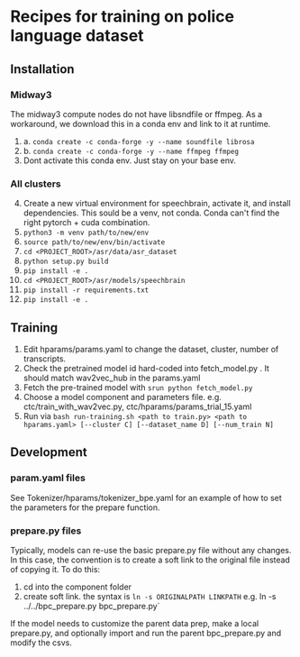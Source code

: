 # Recipes for training on police language dataset

## Installation
### Midway3
The midway3 compute nodes do not have libsndfile or ffmpeg. As a workaround, we download this in a conda env and link to it at runtime. 
1. a. `conda create -c conda-forge -y --name soundfile librosa`
1. b. `conda create -c conda-forge -y --name ffmpeg ffmpeg`
2. Dont activate this conda env. Just stay on your base env.

### All clusters
4. Create a new virtual environment for speechbrain, activate it, and install dependencies. This sould be a venv, not conda. Conda can't find the right pytorch + cuda combination.
5. `python3 -m venv path/to/new/env` 
6. `source path/to/new/env/bin/activate`
7. `cd <PROJECT_ROOT>/asr/data/asr_dataset`
8.  `python setup.py build`
9.  `pip install -e .`
10.  `cd <PROJECT_ROOT>/asr/models/speechbrain`
11.  `pip install -r requirements.txt`
12.  `pip install -e .`

## Training
1. Edit hparams/params.yaml to change the dataset, cluster, number of transcripts.
2. Check the pretrained model id hard-coded into fetch_model.py . It should match wav2vec_hub in the params.yaml
3. Fetch the pre-trained model with `srun python fetch_model.py`
4. Choose a model component and parameters file. e.g. ctc/train_with_wav2vec.py, ctc/hparams/params_trial_15.yaml
5. Run via `bash run-training.sh <path to train.py> <path to hparams.yaml> [--cluster C] [--dataset_name D] [--num_train N]`

## Development
### param.yaml files
See Tokenizer/hparams/tokenizer\_bpe.yaml for an example of how to set the parameters for the prepare function. 

### prepare.py files
Typically, models can re-use the basic prepare.py file without any changes. In this case, the convention is to create a soft link to the original file instead of copying it. To do this:
1. cd into the component folder
2. create soft link. the syntax is `ln -s ORIGINALPATH LINKPATH` e.g. ln -s ../../bpc\_prepare.py bpc\_prepare.py`

If the model needs to customize the parent data prep, make a local prepare.py, and optionally import and run the parent bpc\_prepare.py and modify the csvs.

